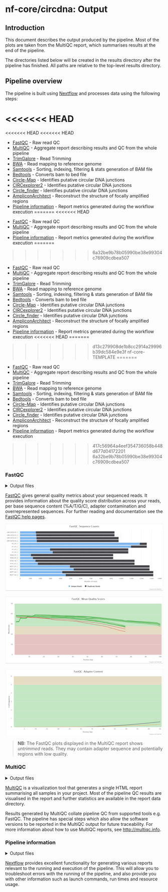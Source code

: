 # nf-core/circdna: Output

## Introduction

This document describes the output produced by the pipeline. Most of the plots are taken from the MultiQC report, which summarises results at the end of the pipeline.

The directories listed below will be created in the results directory after the pipeline has finished. All paths are relative to the top-level results directory.

<!-- TODO nf-core: Write this documentation describing your workflow's output -->

## Pipeline overview

The pipeline is built using [Nextflow](https://www.nextflow.io/) and processes data using the following steps:

<<<<<<< HEAD
=======
<<<<<<< HEAD
<<<<<<< HEAD
* [FastQC](#fastqc) - Raw read QC
* [MultiQC](#multiqc) - Aggregate report describing results and QC from the whole pipeline
* [TrimGalore](#trimgalore) - Read Trimming
* [BWA](#bwa) - Read mapping to reference genome
* [Samtools](#samtools) - Sorting, indexing, filtering & stats generation of BAM file
* [Bedtools](#bedtools) - Converts bam to bed file
* [Circle-Map](#circle-map) - Identifies putative circular DNA junctions
* [CIRCexplorer2](#circexplorer2) - Identifies putative circular DNA junctions
* [Circle_finder](#circle_finder) - Identifies putative circular DNA junctions
* [AmpliconArchitect](#ampliconarchitect) - Reconstruct the structure of focally amplified regions
* [Pipeline information](#pipeline-information) - Report metrics generated during the workflow execution
=======
<<<<<<< HEAD
-   [FastQC](#fastqc) - Raw read QC
-   [MultiQC](#multiqc) - Aggregate report describing results and QC from the whole pipeline
-   [Pipeline information](#pipeline-information) - Report metrics generated during the workflow execution
=======
>>>>>>> 6a32be9b78b05990be38e99304c76909cdbea507
- [FastQC](#fastqc) - Raw read QC
- [MultiQC](#multiqc) - Aggregate report describing results and QC from the whole pipeline
- [TrimGalore](#trimgalore) - Read Trimming
- [BWA](#bwa) - Read mapping to reference genome
- [Samtools](#samtools) - Sorting, indexing, filtering & stats generation of BAM file
- [Bedtools](#bedtools) - Converts bam to bed file
- [Circle-Map](#circle-map) - Identifies putative circular DNA junctions
- [CIRCexplorer2](#circexplorer2) - Identifies putative circular DNA junctions
- [Circle_finder](#circle_finder) - Identifies putative circular DNA junctions
- [AmpliconArchitect](#ampliconarchitect) - Reconstruct the structure of focally amplified regions
- [Pipeline information](#pipeline-information) - Report metrics generated during the workflow execution
<<<<<<< HEAD
=======
>>>>>>> d13c279908de1b8cc2914a29996b39dc584e9e3f
>>>>>>> nf-core-TEMPLATE
=======
-   [FastQC](#fastqc) - Raw read QC
-   [MultiQC](#multiqc) - Aggregate report describing results and QC from the whole pipeline
-   [TrimGalore](#trimgalore) - Read Trimming
-   [BWA](#bwa) - Read mapping to reference genome
-   [Samtools](#samtools) - Sorting, indexing, filtering & stats generation of BAM file
-   [Bedtools](#bedtools) - Converts bam to bed file
-   [Circle-Map](#circle-map) - Identifies putative circular DNA junctions
-   [CIRCexplorer2](#circexplorer2) - Identifies putative circular DNA junctions
-   [Circle_finder](#circle_finder) - Identifies putative circular DNA junctions
-   [AmpliconArchitect](#ampliconarchitect) - Reconstruct the structure of focally amplified regions
-   [Pipeline information](#pipeline-information) - Report metrics generated during the workflow execution
>>>>>>> 417c56964a4eef354736058b448d677d04172201
>>>>>>> 6a32be9b78b05990be38e99304c76909cdbea507

### FastQC

<details markdown="1">
<summary>Output files</summary>

<<<<<<< HEAD
- `fastqc/`
  - `*_fastqc.html`: FastQC report containing quality metrics.
  - `*_fastqc.zip`: Zip archive containing the FastQC report, tab-delimited data file and plot images.
=======
<<<<<<< HEAD
<<<<<<< HEAD
-   `fastqc/`
    -   `*_fastqc.html`: FastQC report containing quality metrics.
    -   `*_fastqc.zip`: Zip archive containing the FastQC report, tab-delimited data file and plot images.
=======
- `fastqc/`
  - `*_fastqc.html`: FastQC report containing quality metrics.
  - `*_fastqc.zip`: Zip archive containing the FastQC report, tab-delimited data file and plot images.
>>>>>>> d13c279908de1b8cc2914a29996b39dc584e9e3f
=======
-   `fastqc/`
    -   `*_fastqc.html`: FastQC report containing quality metrics.
    -   `*_fastqc.zip`: Zip archive containing the FastQC report, tab-delimited data file and plot images.
>>>>>>> 417c56964a4eef354736058b448d677d04172201
>>>>>>> 6a32be9b78b05990be38e99304c76909cdbea507

</details>

[FastQC](http://www.bioinformatics.babraham.ac.uk/projects/fastqc/) gives general quality metrics about your sequenced reads. It provides information about the quality score distribution across your reads, per base sequence content (%A/T/G/C), adapter contamination and overrepresented sequences. For further reading and documentation see the [FastQC help pages](http://www.bioinformatics.babraham.ac.uk/projects/fastqc/Help/).

![MultiQC - FastQC sequence counts plot](images/mqc_fastqc_counts.png)

![MultiQC - FastQC mean quality scores plot](images/mqc_fastqc_quality.png)

![MultiQC - FastQC adapter content plot](images/mqc_fastqc_adapter.png)

> **NB:** The FastQC plots displayed in the MultiQC report shows _untrimmed_ reads. They may contain adapter sequence and potentially regions with low quality.

### MultiQC

<details markdown="1">
<summary>Output files</summary>

<<<<<<< HEAD
=======
<<<<<<< HEAD
<<<<<<< HEAD
=======
>>>>>>> 417c56964a4eef354736058b448d677d04172201
-   `multiqc/`
    -   `multiqc_report.html`: a standalone HTML file that can be viewed in your web browser.
    -   `multiqc_data/`: directory containing parsed statistics from the different tools used in the pipeline.
    -   `multiqc_plots/`: directory containing static images from the report in various formats.
<<<<<<< HEAD
=======
>>>>>>> 6a32be9b78b05990be38e99304c76909cdbea507
- `multiqc/`
  - `multiqc_report.html`: a standalone HTML file that can be viewed in your web browser.
  - `multiqc_data/`: directory containing parsed statistics from the different tools used in the pipeline.
  - `multiqc_plots/`: directory containing static images from the report in various formats.
<<<<<<< HEAD
=======
>>>>>>> d13c279908de1b8cc2914a29996b39dc584e9e3f
=======
>>>>>>> 417c56964a4eef354736058b448d677d04172201
>>>>>>> 6a32be9b78b05990be38e99304c76909cdbea507

</details>

[MultiQC](http://multiqc.info) is a visualization tool that generates a single HTML report summarising all samples in your project. Most of the pipeline QC results are visualised in the report and further statistics are available in the report data directory.

Results generated by MultiQC collate pipeline QC from supported tools e.g. FastQC. The pipeline has special steps which also allow the software versions to be reported in the MultiQC output for future traceability. For more information about how to use MultiQC reports, see <http://multiqc.info>.

### Pipeline information

<details markdown="1">
<summary>Output files</summary>

<<<<<<< HEAD
=======
<<<<<<< HEAD
<<<<<<< HEAD
=======
>>>>>>> 417c56964a4eef354736058b448d677d04172201
-   `pipeline_info/`
    -   Reports generated by Nextflow: `execution_report.html`, `execution_timeline.html`, `execution_trace.txt` and `pipeline_dag.dot`/`pipeline_dag.svg`.
    -   Reports generated by the pipeline: `pipeline_report.html`, `pipeline_report.txt` and `software_versions.yml`. The `pipeline_report*` files will only be present if the `--email` / `--email_on_fail` parameter's are used when running the pipeline.
    -   Reformatted samplesheet files used as input to the pipeline: `samplesheet.valid.csv`.
<<<<<<< HEAD
=======
>>>>>>> 6a32be9b78b05990be38e99304c76909cdbea507
- `pipeline_info/`
  - Reports generated by Nextflow: `execution_report.html`, `execution_timeline.html`, `execution_trace.txt` and `pipeline_dag.dot`/`pipeline_dag.svg`.
  - Reports generated by the pipeline: `pipeline_report.html`, `pipeline_report.txt` and `software_versions.yml`. The `pipeline_report*` files will only be present if the `--email` / `--email_on_fail` parameter's are used when running the pipeline.
  - Reformatted samplesheet files used as input to the pipeline: `samplesheet.valid.csv`.
<<<<<<< HEAD
=======
>>>>>>> d13c279908de1b8cc2914a29996b39dc584e9e3f
=======
>>>>>>> 417c56964a4eef354736058b448d677d04172201
>>>>>>> 6a32be9b78b05990be38e99304c76909cdbea507

</details>

[Nextflow](https://www.nextflow.io/docs/latest/tracing.html) provides excellent functionality for generating various reports relevant to the running and execution of the pipeline. This will allow you to troubleshoot errors with the running of the pipeline, and also provide you with other information such as launch commands, run times and resource usage.
